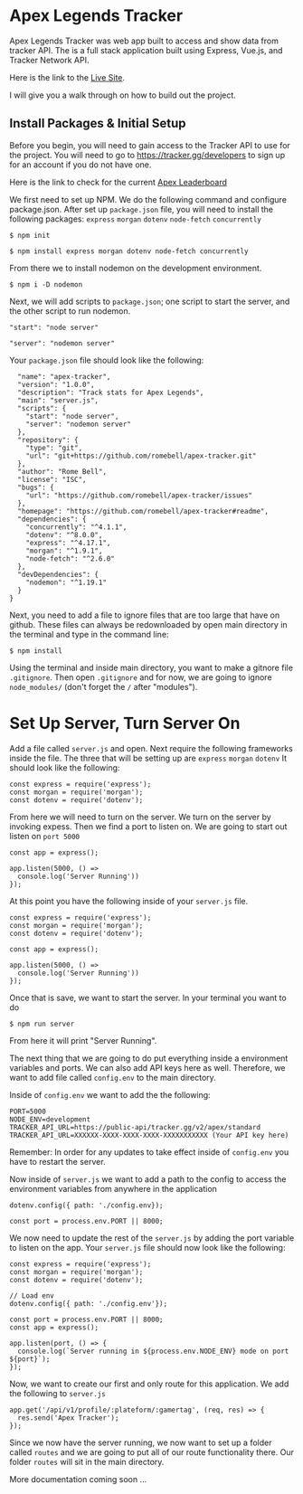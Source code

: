 # Apex Legends Tracker

Apex Legends Tracker was web app built to access and show data from tracker API. The is a full stack application built using Express, Vue.js, and Tracker Network API.

Here is the link to the [Live Site](https://apex-legend-tracker-1.herokuapp.com).

I will give you a walk through on how to build out the project.

## Install Packages & Initial Setup

Before you begin, you will need to gain access to the Tracker API to use for the project. You will need to go to 
<https://tracker.gg/developers> to sign up for an account if you do not have one.

Here is the link to check for the current [Apex Leaderboard](https://dreamteam.gg/apex/leaderboards) 

We first need to set up NPM. We do the following command and configure package.json. After set up `package.json` file, you will need to install the following packages: `express` `morgan` `dotenv` `node-fetch` `concurrently`

`$ npm init`

`$ npm install express morgan dotenv node-fetch concurrently`

From there we to install nodemon on the development environment.

`$ npm i -D nodemon`

Next, we will add scripts to `package.json`; one script to start the server, and the other script to run nodemon.

`"start": "node server"`

`"server": "nodemon server"`

Your `package.json` file should look like the following:

```
  "name": "apex-tracker",
  "version": "1.0.0",
  "description": "Track stats for Apex Legends",
  "main": "server.js",
  "scripts": {
    "start": "node server",
    "server": "nodemon server"
  },
  "repository": {
    "type": "git",
    "url": "git+https://github.com/romebell/apex-tracker.git"
  },
  "author": "Rome Bell",
  "license": "ISC",
  "bugs": {
    "url": "https://github.com/romebell/apex-tracker/issues"
  },
  "homepage": "https://github.com/romebell/apex-tracker#readme",
  "dependencies": {
    "concurrently": "^4.1.1",
    "dotenv": "^8.0.0",
    "express": "^4.17.1",
    "morgan": "^1.9.1",
    "node-fetch": "^2.6.0"
  },
  "devDependencies": {
    "nodemon": "^1.19.1"
  }
}
```

Next, you need to add a file to ignore files that are too large that have on github. These files can always be redownloaded by open main directory in the terminal and type in the command line: 

`$ npm install`

Using the terminal and inside main directory, you want to make a gitnore file `.gitignore`. Then open `.gitignore` and for now, we are going to ignore `node_modules/` (don't forget the `/` after "modules").

# Set Up Server, Turn Server On

Add a file called `server.js` and open. Next require the following frameworks inside the file. The three that will be setting up are `express` `morgan` `dotenv`
It should look like the following:

```
const express = require('express');
const morgan = require('morgan');
const dotenv = require('dotenv');
```

From here we will need to turn on the server. We turn on the server by invoking expess. Then we find a port to listen on. We are going to start out listen on `port 5000`

```
const app = express();

app.listen(5000, () => 
  console.log('Server Running'))
});
```

At this point you have the following inside of your `server.js` file.

```
const express = require('express');
const morgan = require('morgan');
const dotenv = require('dotenv');

const app = express();

app.listen(5000, () => 
  console.log('Server Running'))
});
```

Once that is save, we want to start the server. In your terminal you want to do

`$ npm run server`

From here it will print "Server Running".

The next thing that we are going to do put everything inside a environment variables and ports. We can also add API keys here as well. Therefore, we want to add file called `config.env` to the main directory.

Inside of `config.env` we want to add the the following: 

```
PORT=5000
NODE_ENV=development
TRACKER_API_URL=https://public-api/tracker.gg/v2/apex/standard
TRACKER_API_URL=XXXXXX-XXXX-XXXX-XXXX-XXXXXXXXXXX (Your API key here)
```

Remember: In order for any updates to take effect inside of `config.env` you have to restart the server.

Now inside of `server.js` we want to add a path to the config to access the environment variables from anywhere in the application

```
dotenv.config({ path: './config.env});

const port = process.env.PORT || 8000;

```

We now need to update the rest of the `server.js` by adding the port variable to listen on the app. Your `server.js` file should now look like the following:

```
const express = require('express');
const morgan = require('morgan');
const dotenv = require('dotenv');

// Load env
dotenv.config({ path: './config.env'});

const port = process.env.PORT || 8000;
const app = express();

app.listen(port, () => {
  console.log(`Server running in ${process.env.NODE_ENV} mode on port ${port}`);
});
```

Now, we want to create our first and only route for this application. We add the following to `server.js`

```
app.get('/api/v1/profile/:plateform/:gamertag', (req, res) => {
  res.send('Apex Tracker');
});
```

Since we now have the server running, we now want to set up a folder called `routes` and we are going to put all of our route functionality there. Our folder `routes` will sit in the main directory.

More documentation coming soon ...